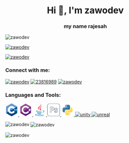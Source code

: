 <h1 align="center">Hi 👋, I'm zawodev</h1>
<h3 align="center">my name rajesah</h3>

<p align="left"> <img src="https://komarev.com/ghpvc/?username=zawodev&label=Profile%20views&color=0e75b6&style=flat" alt="zawodev" /> </p>
<p align="left"> <a href="https://github.com/ryo-ma/github-profile-trophy"><img src="https://github-profile-trophy.vercel.app/?username=zawodev&theme=radical" alt="zawodev" /></a> </p>
<p align="left"> <a href="https://twitter.com/zawodev" target="blank"><img src="https://img.shields.io/twitter/follow/zawodev?logo=twitter&style=for-the-badge" alt="zawodev" /></a> </p>

<h3 align="left">Connect with me:</h3>
<p align="left">
<a href="https://twitter.com/zawodev" target="blank"><img align="center" src="https://raw.githubusercontent.com/rahuldkjain/github-profile-readme-generator/master/src/images/icons/Social/twitter.svg" alt="zawodev" height="30" width="40" /></a>
<a href="https://stackoverflow.com/users/23816989" target="blank"><img align="center" src="https://raw.githubusercontent.com/rahuldkjain/github-profile-readme-generator/master/src/images/icons/Social/stack-overflow.svg" alt="23816989" height="30" width="40" /></a>
<a href="https://www.leetcode.com/zawodev" target="blank"><img align="center" src="https://raw.githubusercontent.com/rahuldkjain/github-profile-readme-generator/master/src/images/icons/Social/leet-code.svg" alt="zawodev" height="30" width="40" /></a>
</p>

<h3 align="left">Languages and Tools:</h3>
<p align="left"> <a href="https://www.w3schools.com/cpp/" target="_blank" rel="noreferrer"> <img src="https://raw.githubusercontent.com/devicons/devicon/master/icons/cplusplus/cplusplus-original.svg" alt="cplusplus" width="40" height="40"/> </a> <a href="https://www.w3schools.com/cs/" target="_blank" rel="noreferrer"> <img src="https://raw.githubusercontent.com/devicons/devicon/master/icons/csharp/csharp-original.svg" alt="csharp" width="40" height="40"/> </a> <a href="https://www.java.com" target="_blank" rel="noreferrer"> <img src="https://raw.githubusercontent.com/devicons/devicon/master/icons/java/java-original.svg" alt="java" width="40" height="40"/> </a> <a href="https://www.photoshop.com/en" target="_blank" rel="noreferrer"> <img src="https://raw.githubusercontent.com/devicons/devicon/master/icons/photoshop/photoshop-line.svg" alt="photoshop" width="40" height="40"/> </a> <a href="https://www.python.org" target="_blank" rel="noreferrer"> <img src="https://raw.githubusercontent.com/devicons/devicon/master/icons/python/python-original.svg" alt="python" width="40" height="40"/> </a> <a href="https://unity.com/" target="_blank" rel="noreferrer"> <img src="https://www.vectorlogo.zone/logos/unity3d/unity3d-icon.svg" alt="unity" width="40" height="40"/> </a> <a href="https://unrealengine.com/" target="_blank" rel="noreferrer"> <img src="https://raw.githubusercontent.com/kenangundogan/fontisto/036b7eca71aab1bef8e6a0518f7329f13ed62f6b/icons/svg/brand/unreal-engine.svg" alt="unreal" width="40" height="40"/> </a> </p>

<p><img align="left" src="https://github-readme-stats.vercel.app/api/top-langs?username=zawodev&show_icons=true&locale=pl&layout=compact&theme=radical" alt="zawodev" /></p>
<p>&nbsp;<img align="center" src="https://github-readme-stats.vercel.app/api?username=zawodev&show_icons=true&locale=pl&theme=radical" alt="zawodev" /></p>
<p><img align="center" src="https://github-readme-streak-stats.herokuapp.com/?user=zawodev&theme=radical" alt="zawodev" /></p>

